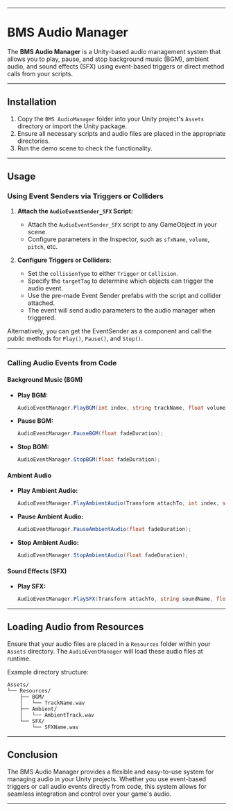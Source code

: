 
---

# BMS Audio Manager

The **BMS Audio Manager** is a Unity-based audio management system that allows you to play, pause, and stop background music (BGM), ambient audio, and sound effects (SFX) using event-based triggers or direct method calls from your scripts.

---

## Installation

1. Copy the `BMS AudioManager` folder into your Unity project's `Assets` directory or import the Unity package.
2. Ensure all necessary scripts and audio files are placed in the appropriate directories.
3. Run the demo scene to check the functionality.

---

## Usage

### Using Event Senders via Triggers or Colliders

1. **Attach the `AudioEventSender_SFX` Script:**
   - Attach the `AudioEventSender_SFX` script to any GameObject in your scene.
   - Configure parameters in the Inspector, such as `sfxName`, `volume`, `pitch`, etc.

2. **Configure Triggers or Colliders:**
   - Set the `collisionType` to either `Trigger` or `Collision`.
   - Specify the `targetTag` to determine which objects can trigger the audio event.
   - Use the pre-made Event Sender prefabs with the script and collider attached.
   - The event will send audio parameters to the audio manager when triggered.

Alternatively, you can get the EventSender as a component and call the public methods for `Play()`, `Pause()`, and `Stop()`.

---

### Calling Audio Events from Code

#### Background Music (BGM)

- **Play BGM:**
  ```csharp
  AudioEventManager.PlayBGM(int index, string trackName, float volume, FadeType fadeType, float fadeDuration, bool loopBGM, string eventName);
  ```

- **Pause BGM:**
  ```csharp
  AudioEventManager.PauseBGM(float fadeDuration);
  ```

- **Stop BGM:**
  ```csharp
  AudioEventManager.StopBGM(float fadeDuration);
  ```

#### Ambient Audio

- **Play Ambient Audio:**
  ```csharp
  AudioEventManager.PlayAmbientAudio(Transform attachTo, int index, string trackName, float volume, float pitch, float spatialBlend, FadeType fadeType, float fadeDuration, bool loopAmbient, string eventName);
  ```

- **Pause Ambient Audio:**
  ```csharp
  AudioEventManager.PauseAmbientAudio(float fadeDuration);
  ```

- **Stop Ambient Audio:**
  ```csharp
  AudioEventManager.StopAmbientAudio(float fadeDuration);
  ```

#### Sound Effects (SFX)

- **Play SFX:**
  ```csharp
  AudioEventManager.PlaySFX(Transform attachTo, string soundName, float volume, float pitch, bool randomizePitch, float pitchRange, float spatialBlend, string eventName);
  ```

---

## Loading Audio from Resources

Ensure that your audio files are placed in a `Resources` folder within your `Assets` directory. The `AudioEventManager` will load these audio files at runtime.

Example directory structure:
```
Assets/
└── Resources/
    ├── BGM/
    │   └── TrackName.wav
    ├── Ambient/
    │   └── AmbientTrack.wav
    └── SFX/
        └── SFXName.wav
```

---

## Conclusion

The BMS Audio Manager provides a flexible and easy-to-use system for managing audio in your Unity projects. Whether you use event-based triggers or call audio events directly from code, this system allows for seamless integration and control over your game's audio.

---

